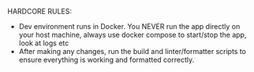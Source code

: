 HARDCORE RULES:

- Dev environment runs in Docker. You NEVER run the app directly on your host machine, always use docker compose to start/stop the app, look at logs etc
- After making any changes, run the build and linter/formatter scripts to ensure everything is working and formatted correctly.
